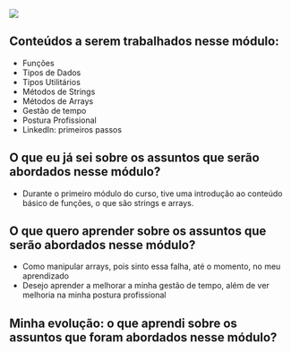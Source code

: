 ![](https://i.imgur.com/xG74tOh.png)



## Conteúdos a serem trabalhados nesse módulo:

- Funções
- Tipos de Dados
- Tipos Utilitários
- Métodos de Strings
- Métodos de Arrays
- Gestão de tempo
- Postura Profissional
- LinkedIn: primeiros passos


## O que eu já sei sobre os assuntos que serão abordados nesse módulo?

- Durante o primeiro módulo do curso, tive uma introdução ao conteúdo básico de funções, o que são strings e arrays.

## O que quero aprender sobre os assuntos que serão abordados nesse módulo?

- Como manipular arrays, pois sinto essa falha, até o momento, no meu aprendizado
- Desejo aprender a melhorar a minha gestão de tempo, além de ver melhoria na minha postura profissional

## Minha evolução: o que aprendi sobre os assuntos que foram abordados nesse módulo?
